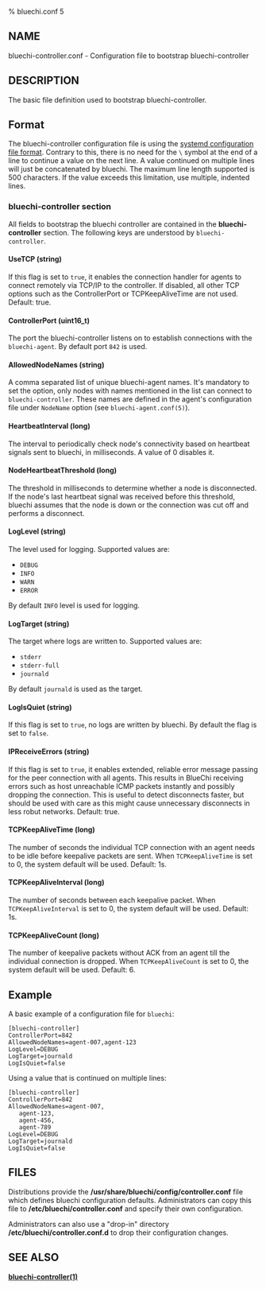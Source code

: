 % bluechi.conf 5

## NAME

bluechi-controller.conf - Configuration file to bootstrap bluechi-controller

## DESCRIPTION

The basic file definition used to bootstrap bluechi-controller.

## Format

The bluechi-controller configuration file is using the
[systemd configuration file format](https://www.freedesktop.org/software/systemd/man/systemd.syntax.html). Contrary to this, there is no need for the `\` symbol at the end of a line to continue a value on the next line. A value continued on multiple lines will just be concatenated by bluechi. The maximum line length supported is 500 characters. If the value exceeds this limitation, use multiple, indented lines.

### **bluechi-controller** section

All fields to bootstrap the bluechi controller are contained in the **bluechi-controller** section. The following keys are understood by `bluechi-controller`.

#### **UseTCP** (string)

If this flag is set to `true`, it enables the connection handler for agents to connect
remotely via TCP/IP to the controller. If disabled, all other TCP options such as the
ControllerPort or TCPKeepAliveTime are not used. 
Default: true.

#### **ControllerPort** (uint16_t)

The port the bluechi-controller listens on to establish connections with the `bluechi-agent`. By default port `842` is used.

#### **AllowedNodeNames** (string)

A comma separated list of unique bluechi-agent names. It's mandatory to set the option, only nodes with names mentioned
in the list can connect to `bluechi-controller`. These names are defined in the agent's configuration file under `NodeName`
option (see `bluechi-agent.conf(5)`).

#### **HeartbeatInterval** (long)

The interval to periodically check node's connectivity based on heartbeat signals sent to bluechi, in milliseconds. A value of 0 disables it.

#### **NodeHeartbeatThreshold** (long)

The threshold in milliseconds to determine whether a node is disconnected. If the node's last heartbeat signal was received before this threshold, bluechi assumes that the node is down or the connection was cut off and performs a disconnect.

#### **LogLevel** (string)

The level used for logging. Supported values are:

- `DEBUG`
- `INFO`
- `WARN`
- `ERROR`

By default `INFO` level is used for logging.

#### **LogTarget** (string)

The target where logs are written to. Supported values are:

- `stderr`
- `stderr-full`
- `journald`

By default `journald` is used as the target.

#### **LogIsQuiet** (string)

If this flag is set to `true`, no logs are written by bluechi. By default the flag is set to `false`.

#### **IPReceiveErrors** (string)

If this flag is set to `true`, it enables extended, reliable error message passing for
the peer connection with all agents. This results in BlueChi receiving errors such as
host unreachable ICMP packets instantly and possibly dropping the connection. This is
useful to detect disconnects faster, but should be used with care as this might cause
unnecessary disconnects in less robut networks.
Default: true.

#### **TCPKeepAliveTime** (long)

The number of seconds the individual TCP connection with an agent needs to be idle
before keepalive packets are sent. When `TCPKeepAliveTime` is set to 0, the system
default will be used.
Default: 1s.

#### **TCPKeepAliveInterval** (long)

The number of seconds between each keepalive packet. When `TCPKeepAliveInterval` is set to 0,
the system default will be used.
Default: 1s.

#### **TCPKeepAliveCount** (long)

The number of keepalive packets without ACK from an agent till the individual connection is dropped.
When `TCPKeepAliveCount` is set to 0, the system default will be used.
Default: 6.

## Example

A basic example of a configuration file for `bluechi`:

```
[bluechi-controller]
ControllerPort=842
AllowedNodeNames=agent-007,agent-123
LogLevel=DEBUG
LogTarget=journald
LogIsQuiet=false
```

Using a value that is continued on multiple lines:

```
[bluechi-controller]
ControllerPort=842
AllowedNodeNames=agent-007,
   agent-123,
   agent-456,
   agent-789
LogLevel=DEBUG
LogTarget=journald
LogIsQuiet=false
```

## FILES

Distributions provide the __/usr/share/bluechi/config/controller.conf__ file which defines bluechi configuration defaults. Administrators can copy this file to __/etc/bluechi/controller.conf__ and specify their own configuration.

Administrators can also use a "drop-in" directory __/etc/bluechi/controller.conf.d__ to drop their configuration changes.


## SEE ALSO

**[bluechi-controller(1)](https://github.com/eclipse-bluechi/bluechi/blob/main/doc/man/bluechi-controller.1.md)**
